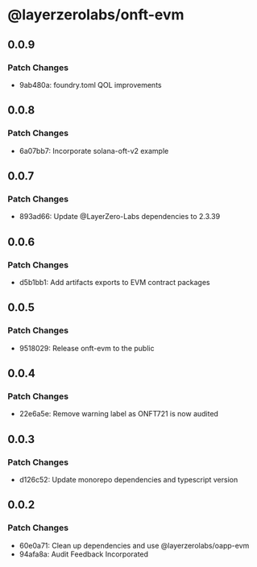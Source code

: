 # @layerzerolabs/onft-evm

## 0.0.9

### Patch Changes

- 9ab480a: foundry.toml QOL improvements

## 0.0.8

### Patch Changes

- 6a07bb7: Incorporate solana-oft-v2 example

## 0.0.7

### Patch Changes

- 893ad66: Update @LayerZero-Labs dependencies to 2.3.39

## 0.0.6

### Patch Changes

- d5b1bb1: Add artifacts exports to EVM contract packages

## 0.0.5

### Patch Changes

- 9518029: Release onft-evm to the public

## 0.0.4

### Patch Changes

- 22e6a5e: Remove warning label as ONFT721 is now audited

## 0.0.3

### Patch Changes

- d126c52: Update monorepo dependencies and typescript version

## 0.0.2

### Patch Changes

- 60e0a71: Clean up dependencies and use @layerzerolabs/oapp-evm
- 94afa8a: Audit Feedback Incorporated
